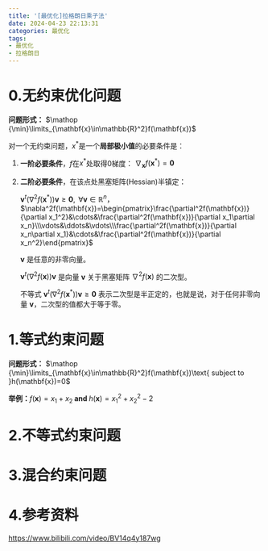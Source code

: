 ```yaml
---
title: '[最优化]拉格朗日乘子法'
date: 2024-04-23 22:13:31
categories: 最优化
tags: 
- 最优化
- 拉格朗日
---
```


# 0.无约束优化问题

**问题形式：**
$\mathop {\min}\limits_{\mathbf{x}\in\mathbb{R}^2}f(\mathbf{x})$

对一个无约束问题，$x^*$是一个**局部极小值**的必要条件是：

1. **一阶必要条件**，$f$在$x^*$处取得0梯度： $\nabla_\mathbf{x}f(\mathbf{x}^*)=\mathbf{0}$
   
2. **二阶必要条件**，在该点处黑塞矩阵(Hessian)半镇定：

    $\mathbf{v}^t\left(\nabla^2f(\mathbf{x}^*)\right)\mathbf{v}\geq\mathbf{0},\mathrm{~}\forall\mathbf{v}\in\mathbb{R}^n$，$\nabla^2f(\mathbf{x})=\begin{pmatrix}\frac{\partial^2f(\mathbf{x})}{\partial x_1^2}&\cdots&\frac{\partial^2f(\mathbf{x})}{\partial x_1\partial x_n}\\\vdots&\ddots&\vdots\\\frac{\partial^2f(\mathbf{x})}{\partial x_n\partial x_1}&\cdots&\frac{\partial^2f(\mathbf{x})}{\partial x_n^2}\end{pmatrix}$

    $\mathbf{v}$ 是任意的非零向量。

    $\mathbf{v}^t\left(\nabla^2f(\mathbf{x})\right)\mathbf{v}$ 是向量 $\mathbf{v}$ 关于黑塞矩阵 $\nabla^2f(\mathbf{x})$ 的二次型。

    不等式 $\mathbf{v}^t\left(\nabla^2f(\mathbf{x}^*)\right)\mathbf{v}\geq\mathbf{0}$ 表示二次型是半正定的，也就是说，对于任何非零向量 $\mathbf{v}$，二次型的值都大于等于零。

# 1.等式约束问题
**问题形式：**
$\mathop {\min}\limits_{\mathbf{x}\in\mathbb{R}^2}f(\mathbf{x})\text{ subject to }h(\mathbf{x})=0$

**举例：**$f(\mathbf{x})=x_1+x_2\textbf{ and }h(\mathbf{x})=x_1^2+x_2^2-2$



# 2.不等式约束问题





# 3.混合约束问题





# 4.参考资料

https://www.bilibili.com/video/BV14q4y187wg

